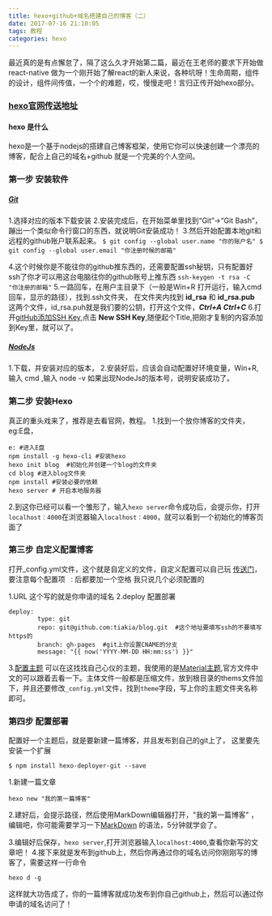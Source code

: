 ```yaml
---
title: hexo+github+域名搭建自己的博客（二）
date: 2017-07-16 21:10:05
tags: 教程
categories: hexo
---
```

 最近真的是有点懈怠了，隔了这么久才开始第二篇，最近在王老师的要求下开始做 react-native 做为一个刚开始了解react的新人来说，各种坑呀！生命周期，组件的设计，组件间传值，一个个的难题，哎，慢慢走吧！言归正传开始hexo部分。
### [hexo官网传送地址](https://hexo.io)
 #### hexo 是什么
 hexo是一个基于nodejs的搭建自己博客框架，使用它你可以快速创建一个漂亮的博客，配合上自己的域名+github 就是一个完美的个人空间。
 ### 第一步 安装软件
##### [Git](https:///git-scm.com/downloads)

1.选择对应的版本下载安装
2.安装完成后，在开始菜单里找到“Git”->“Git Bash”，蹦出一个类似命令行窗口的东西，就说明Git安装成功！
3.然后开始配置本地git和远程的github账户联系起来。
	```
	$ git config --global user.name "你的账户名"
	$ git config --global user.email "你注册时候的邮箱"
	```

4.这个时候你是不能往你的github推东西的，还需要配置ssh秘钥，只有配置好ssh了你才可以用这台电脑往你的github账号上推东西
    ```
    ssh-keygen -t rsa -C "你注册的邮箱"
    ```
5.一路回车，在用户主目录下（一般是Win+R 打开运行，输入cmd 回车，显示的路径），找到.ssh文件夹，	在文件夹内找到 **id_rsa** 和 **id_rsa.pub** 这两个文件，id_rsa.puh就是我们要的公钥，打开这个文件，***Ctrl+A    Ctrl+C***
6.打开[gitHub添加SSH Key](https://github.com/settings/keys),点击 **New SSH Key**,随便起个Title,把刚才复制的内容添加到Key里，就可以了。

##### [NodeJs](https://nodejs.org/en/download)
1.下载，并安装对应的版本，
2.安装好后，应该会自动配置好环境变量，Win+R,输入 cmd ,输入 node -v 如果出现NodeJs的版本号，说明安装成功了。
### 第二步 安装Hexo
 真正的重头戏来了，推荐是去看官网，教程。
1.找到一个放你博客的文件夹，eg:E盘，
```
e: #进入E盘
npm install -g hexo-cli #安装hexo
hexo init blog	#初始化并创建一个blog的文件夹
cd blog	#进入blog文件夹
npm install	#安装必要的依赖
hexo server	# 开启本地服务器
```
2.到这你已经可以看一个雏形了，输入` hexo server `命令成功后，会提示你，打开`localhost：4000`在浏览器输入`localhost：4000`，就可以看到一个初始化的博客页面了
### 第三步 自定义配置博客
打开_config.yml文件，这个就是自定义的文件，自定义配置可以自己玩 [传送门](https://hexo.io/docs/configuration.html)，要注意每个配置项` ：`后都要加一个空格 我只说几个必须配置的


1.URL 这个写的就是你申请的域名
2.deploy 配置部署
```
deploy:
        type: git
        repo: git@github.com:tiakia/blog.git  #这个地址要填写ssh的不要填写https的
        branch: gh-pages  #git上你设置CNAME的分支
        message: "{{ now('YYYY-MM-DD HH:mm:ss') }}"
```
3.[配置主题](https://hexo.io/themes/) 可以在这找找自己心仪的主题，我使用的是[Material主题](https://material.viosey.com/start/#install-material/),官方文件中文的可以跟着去看一下。主体文件一般都是压缩文件，放到根目录的thems文件加下，并且还要修改`_config.yml`文件，找到`theme`字段，写上你的主题文件夹名称即可。
### 第四步 配置部署


配置好一个主题后，就是要新建一篇博客，并且发布到自己的git上了，
这里要先安装一个扩展
```
$ npm install hexo-deployer-git --save
```


1.新建一篇文章
```
hexo new "我的第一篇博客"
```
2.建好后，会提示路径，然后使用MarkDown编辑器打开，"我的第一篇博客" ，编辑吧，你可能需要学习一下[MarkDown](http://wowubuntu.com/markdown/index.html) 的语法，5分钟就学会了。

3.编辑好后保存，`hexo server`,打开浏览器输入`localhost:4000`,查看你新写的文章吧！
4.接下来就是发布到github上，然后你再通过你的域名访问你刚刚写的博客了，需要这样一行命令
```
hexo d -g
```

 这样就大功告成了，你的一篇博客就成功发布到你自己github上，然后可以通过你申请的域名访问了！